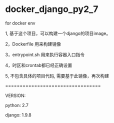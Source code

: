 # docker_django_py2_7
for docker  env

1, 基于这个项目，可以构建一个django的项目image。

2，Dockerfile 用来构建镜像

3，entrypoint.sh 用来执行容器入口指令

4，时区和crontab都已经正确设置

5, 不包含具体的项目代码, 需要基于此镜像，再次构建

=================================

VERSION:

python: 2.7

django: 1.9.8
